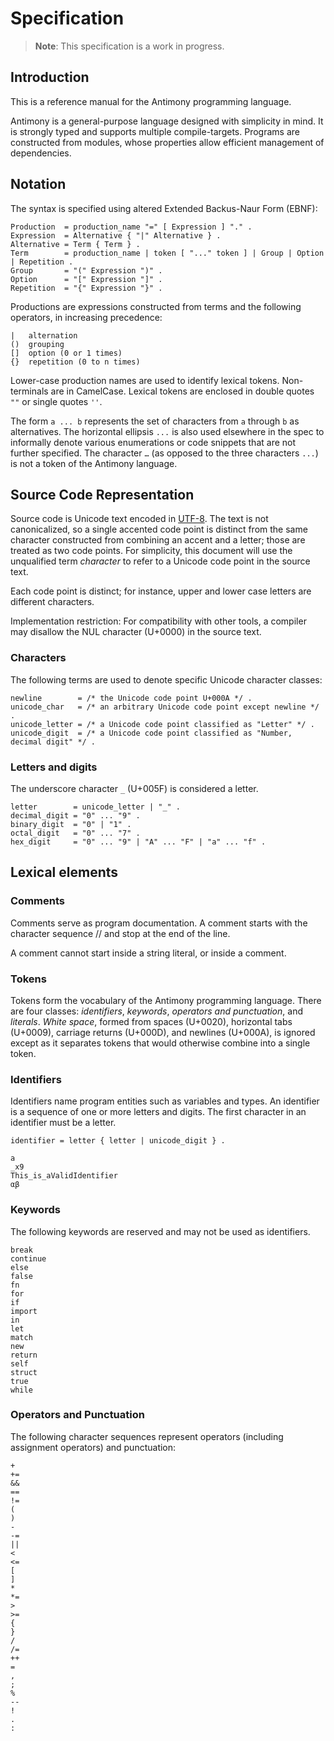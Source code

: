 # Specification

> **Note**: This specification is a work in progress.

## Introduction

This is a reference manual for the Antimony programming language.

Antimony is a general-purpose language designed with simplicity in mind. It is
strongly typed and supports multiple compile-targets. Programs are constructed
from modules, whose properties allow efficient management of dependencies.

## Notation

The syntax is specified using altered Extended Backus-Naur Form (EBNF):

```
Production  = production_name "=" [ Expression ] "." .
Expression  = Alternative { "|" Alternative } .
Alternative = Term { Term } .
Term        = production_name | token [ "..." token ] | Group | Option | Repetition .
Group       = "(" Expression ")" .
Option      = "[" Expression "]" .
Repetition  = "{" Expression "}" .
```

Productions are expressions constructed from terms and the following operators,
in increasing precedence:

```
|   alternation
()  grouping
[]  option (0 or 1 times)
{}  repetition (0 to n times)
```

Lower-case production names are used to identify lexical tokens. Non-terminals
are in CamelCase. Lexical tokens are enclosed in double quotes `""` or single
quotes `''`.

The form `a ... b` represents the set of characters from `a` through `b` as
alternatives. The horizontal ellipsis `...` is also used elsewhere in the spec
to informally denote various enumerations or code snippets that are not further
specified. The character `…` (as opposed to the three characters `...`) is not a
token of the Antimony language.

## Source Code Representation

Source code is Unicode text encoded in
[UTF-8](https://en.wikipedia.org/wiki/UTF-8). The text is not canonicalized, so
a single accented code point is distinct from the same character constructed
from combining an accent and a letter; those are treated as two code points. For
simplicity, this document will use the unqualified term _character_ to refer to
a Unicode code point in the source text.

Each code point is distinct; for instance, upper and lower case letters are
different characters.

Implementation restriction: For compatibility with other tools, a compiler may
disallow the NUL character (U+0000) in the source text.

### Characters

The following terms are used to denote specific Unicode character classes:

```
newline        = /* the Unicode code point U+000A */ .
unicode_char   = /* an arbitrary Unicode code point except newline */ .
unicode_letter = /* a Unicode code point classified as "Letter" */ .
unicode_digit  = /* a Unicode code point classified as "Number, decimal digit" */ .
```

### Letters and digits

The underscore character `_` (U+005F) is considered a letter.

```
letter        = unicode_letter | "_" .
decimal_digit = "0" ... "9" .
binary_digit  = "0" | "1" .
octal_digit   = "0" ... "7" .
hex_digit     = "0" ... "9" | "A" ... "F" | "a" ... "f" .
```

## Lexical elements

### Comments

Comments serve as program documentation. A comment starts with the character
sequence // and stop at the end of the line.

A comment cannot start inside a string literal, or inside a comment.

### Tokens

Tokens form the vocabulary of the Antimony programming language. There are four
classes: _identifiers_, _keywords_, _operators and punctuation_, and _literals_.
_White space_, formed from spaces (U+0020), horizontal tabs (U+0009), carriage
returns (U+000D), and newlines (U+000A), is ignored except as it separates
tokens that would otherwise combine into a single token.

### Identifiers

Identifiers name program entities such as variables and types. An identifier is
a sequence of one or more letters and digits. The first character in an
identifier must be a letter.

```
identifier = letter { letter | unicode_digit } .
```

```
a
_x9
This_is_aValidIdentifier
αβ
```

### Keywords

The following keywords are reserved and may not be used as identifiers.

```
break
continue
else
false
fn
for
if
import
in
let
match
new
return
self
struct
true
while 
```

### Operators and Punctuation

The following character sequences represent operators (including assignment operators) and punctuation:

```
+
+=
&&
==
!=
(
)
-
-=
||
<
<=
[
]
*
*=
>
>=
{
}
/
/=
++
=
,
;
%
--
!
.
:
```
